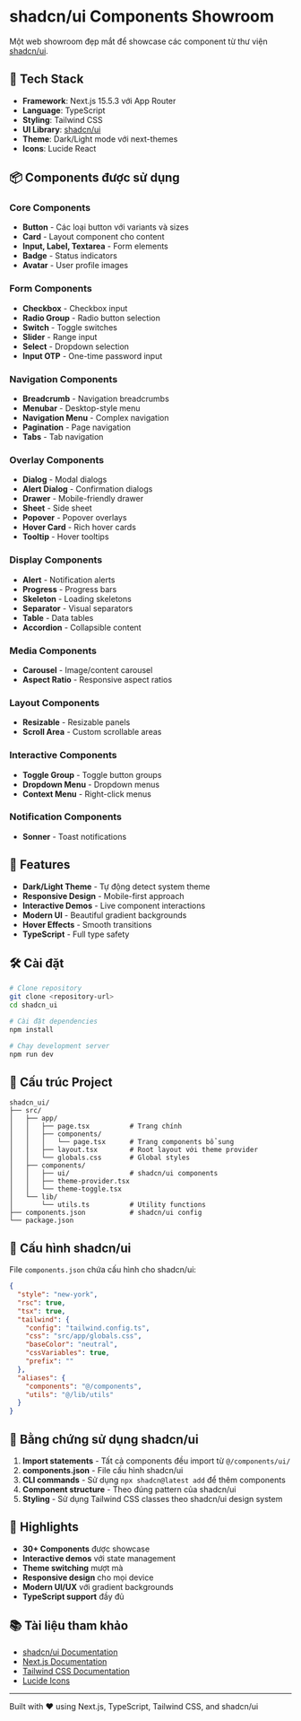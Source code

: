 # shadcn/ui Components Showroom

Một web showroom đẹp mắt để showcase các component từ thư viện [shadcn/ui](https://ui.shadcn.com/).

## 🚀 Tech Stack

- **Framework**: Next.js 15.5.3 với App Router
- **Language**: TypeScript
- **Styling**: Tailwind CSS
- **UI Library**: [shadcn/ui](https://ui.shadcn.com/)
- **Theme**: Dark/Light mode với next-themes
- **Icons**: Lucide React

## 📦 Components được sử dụng

### Core Components
- **Button** - Các loại button với variants và sizes
- **Card** - Layout component cho content
- **Input, Label, Textarea** - Form elements
- **Badge** - Status indicators
- **Avatar** - User profile images

### Form Components
- **Checkbox** - Checkbox input
- **Radio Group** - Radio button selection
- **Switch** - Toggle switches
- **Slider** - Range input
- **Select** - Dropdown selection
- **Input OTP** - One-time password input

### Navigation Components
- **Breadcrumb** - Navigation breadcrumbs
- **Menubar** - Desktop-style menu
- **Navigation Menu** - Complex navigation
- **Pagination** - Page navigation
- **Tabs** - Tab navigation

### Overlay Components
- **Dialog** - Modal dialogs
- **Alert Dialog** - Confirmation dialogs
- **Drawer** - Mobile-friendly drawer
- **Sheet** - Side sheet
- **Popover** - Popover overlays
- **Hover Card** - Rich hover cards
- **Tooltip** - Hover tooltips

### Display Components
- **Alert** - Notification alerts
- **Progress** - Progress bars
- **Skeleton** - Loading skeletons
- **Separator** - Visual separators
- **Table** - Data tables
- **Accordion** - Collapsible content

### Media Components
- **Carousel** - Image/content carousel
- **Aspect Ratio** - Responsive aspect ratios

### Layout Components
- **Resizable** - Resizable panels
- **Scroll Area** - Custom scrollable areas

### Interactive Components
- **Toggle Group** - Toggle button groups
- **Dropdown Menu** - Dropdown menus
- **Context Menu** - Right-click menus

### Notification Components
- **Sonner** - Toast notifications

## 🎨 Features

- **Dark/Light Theme** - Tự động detect system theme
- **Responsive Design** - Mobile-first approach
- **Interactive Demos** - Live component interactions
- **Modern UI** - Beautiful gradient backgrounds
- **Hover Effects** - Smooth transitions
- **TypeScript** - Full type safety

## 🛠️ Cài đặt

```bash
# Clone repository
git clone <repository-url>
cd shadcn_ui

# Cài đặt dependencies
npm install

# Chạy development server
npm run dev
```

## 📁 Cấu trúc Project

```
shadcn_ui/
├── src/
│   ├── app/
│   │   ├── page.tsx          # Trang chính
│   │   ├── components/
│   │   │   └── page.tsx      # Trang components bổ sung
│   │   ├── layout.tsx        # Root layout với theme provider
│   │   └── globals.css       # Global styles
│   ├── components/
│   │   ├── ui/               # shadcn/ui components
│   │   ├── theme-provider.tsx
│   │   └── theme-toggle.tsx
│   └── lib/
│       └── utils.ts          # Utility functions
├── components.json           # shadcn/ui config
└── package.json
```

## 🔧 Cấu hình shadcn/ui

File `components.json` chứa cấu hình cho shadcn/ui:

```json
{
  "style": "new-york",
  "rsc": true,
  "tsx": true,
  "tailwind": {
    "config": "tailwind.config.ts",
    "css": "src/app/globals.css",
    "baseColor": "neutral",
    "cssVariables": true,
    "prefix": ""
  },
  "aliases": {
    "components": "@/components",
    "utils": "@/lib/utils"
  }
}
```

## 🎯 Bằng chứng sử dụng shadcn/ui

1. **Import statements** - Tất cả components đều import từ `@/components/ui/`
2. **components.json** - File cấu hình shadcn/ui
3. **CLI commands** - Sử dụng `npx shadcn@latest add` để thêm components
4. **Component structure** - Theo đúng pattern của shadcn/ui
5. **Styling** - Sử dụng Tailwind CSS classes theo shadcn/ui design system

## 🌟 Highlights

- **30+ Components** được showcase
- **Interactive demos** với state management
- **Theme switching** mượt mà
- **Responsive design** cho mọi device
- **Modern UI/UX** với gradient backgrounds
- **TypeScript support** đầy đủ

## 📚 Tài liệu tham khảo

- [shadcn/ui Documentation](https://ui.shadcn.com/)
- [Next.js Documentation](https://nextjs.org/docs)
- [Tailwind CSS Documentation](https://tailwindcss.com/docs)
- [Lucide Icons](https://lucide.dev/)

---

Built with ❤️ using Next.js, TypeScript, Tailwind CSS, and shadcn/ui